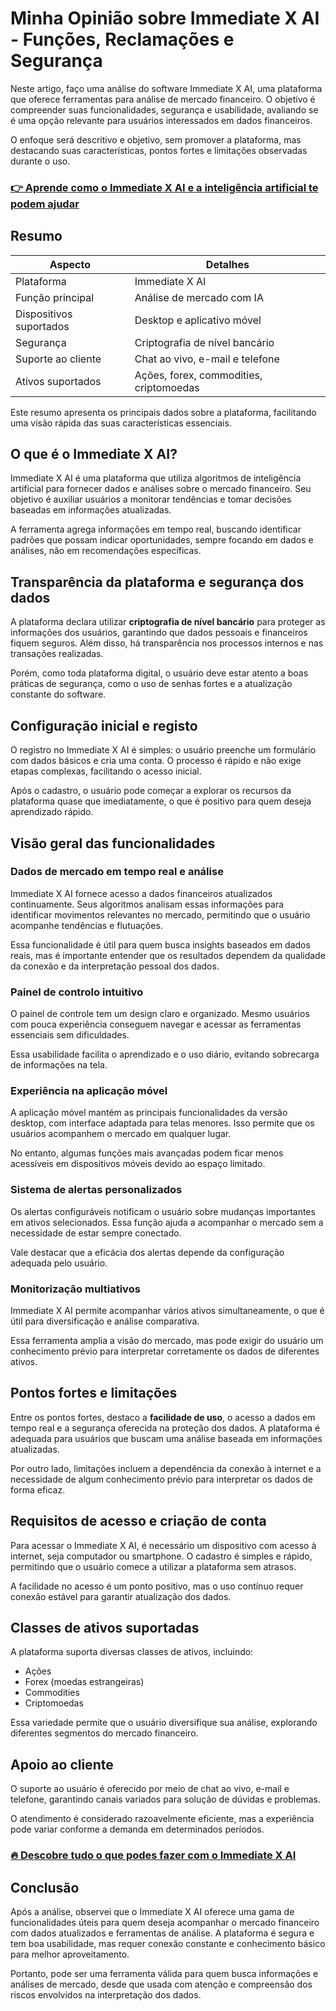# Minha Opinião sobre Immediate X AI  - Funções, Reclamações e Segurança
   
Neste artigo, faço uma análise do software Immediate X AI, uma plataforma que oferece ferramentas para análise de mercado financeiro. O objetivo é compreender suas funcionalidades, segurança e usabilidade, avaliando se é uma opção relevante para usuários interessados em dados financeiros.

O enfoque será descritivo e objetivo, sem promover a plataforma, mas destacando suas características, pontos fortes e limitações observadas durante o uso.

### [👉 Aprende como o Immediate X AI e a inteligência artificial te podem ajudar](https://tinyurl.com/2crcbkvu)
## Resumo  

| Aspecto                 | Detalhes                                  |
|------------------------|------------------------------------------|
| Plataforma             | Immediate X AI                           |
| Função principal       | Análise de mercado com IA                |
| Dispositivos suportados| Desktop e aplicativo móvel               |
| Segurança             | Criptografia de nível bancário           |
| Suporte ao cliente    | Chat ao vivo, e-mail e telefone          |
| Ativos suportados     | Ações, forex, commodities, criptomoedas  |

Este resumo apresenta os principais dados sobre a plataforma, facilitando uma visão rápida das suas características essenciais.

## O que é o Immediate X AI?  
Immediate X AI é uma plataforma que utiliza algoritmos de inteligência artificial para fornecer dados e análises sobre o mercado financeiro. Seu objetivo é auxiliar usuários a monitorar tendências e tomar decisões baseadas em informações atualizadas.

A ferramenta agrega informações em tempo real, buscando identificar padrões que possam indicar oportunidades, sempre focando em dados e análises, não em recomendações específicas.

## Transparência da plataforma e segurança dos dados  
A plataforma declara utilizar **criptografia de nível bancário** para proteger as informações dos usuários, garantindo que dados pessoais e financeiros fiquem seguros. Além disso, há transparência nos processos internos e nas transações realizadas.

Porém, como toda plataforma digital, o usuário deve estar atento a boas práticas de segurança, como o uso de senhas fortes e a atualização constante do software.

## Configuração inicial e registo  
O registro no Immediate X AI é simples: o usuário preenche um formulário com dados básicos e cria uma conta. O processo é rápido e não exige etapas complexas, facilitando o acesso inicial.

Após o cadastro, o usuário pode começar a explorar os recursos da plataforma quase que imediatamente, o que é positivo para quem deseja aprendizado rápido.

## Visão geral das funcionalidades  
### Dados de mercado em tempo real e análise  
Immediate X AI fornece acesso a dados financeiros atualizados continuamente. Seus algoritmos analisam essas informações para identificar movimentos relevantes no mercado, permitindo que o usuário acompanhe tendências e flutuações.

Essa funcionalidade é útil para quem busca insights baseados em dados reais, mas é importante entender que os resultados dependem da qualidade da conexão e da interpretação pessoal dos dados.

### Painel de controlo intuitivo  
O painel de controle tem um design claro e organizado. Mesmo usuários com pouca experiência conseguem navegar e acessar as ferramentas essenciais sem dificuldades.

Essa usabilidade facilita o aprendizado e o uso diário, evitando sobrecarga de informações na tela.

### Experiência na aplicação móvel  
A aplicação móvel mantém as principais funcionalidades da versão desktop, com interface adaptada para telas menores. Isso permite que os usuários acompanhem o mercado em qualquer lugar.

No entanto, algumas funções mais avançadas podem ficar menos acessíveis em dispositivos móveis devido ao espaço limitado.

### Sistema de alertas personalizados  
Os alertas configuráveis notificam o usuário sobre mudanças importantes em ativos selecionados. Essa função ajuda a acompanhar o mercado sem a necessidade de estar sempre conectado.

Vale destacar que a eficácia dos alertas depende da configuração adequada pelo usuário.

### Monitorização multiativos  
Immediate X AI permite acompanhar vários ativos simultaneamente, o que é útil para diversificação e análise comparativa.

Essa ferramenta amplia a visão do mercado, mas pode exigir do usuário um conhecimento prévio para interpretar corretamente os dados de diferentes ativos.

## Pontos fortes e limitações  
Entre os pontos fortes, destaco a **facilidade de uso**, o acesso a dados em tempo real e a segurança oferecida na proteção dos dados. A plataforma é adequada para usuários que buscam uma análise baseada em informações atualizadas.

Por outro lado, limitações incluem a dependência da conexão à internet e a necessidade de algum conhecimento prévio para interpretar os dados de forma eficaz.

## Requisitos de acesso e criação de conta  
Para acessar o Immediate X AI, é necessário um dispositivo com acesso à internet, seja computador ou smartphone. O cadastro é simples e rápido, permitindo que o usuário comece a utilizar a plataforma sem atrasos.

A facilidade no acesso é um ponto positivo, mas o uso contínuo requer conexão estável para garantir atualização dos dados.

## Classes de ativos suportadas  
A plataforma suporta diversas classes de ativos, incluindo:

- Ações  
- Forex (moedas estrangeiras)  
- Commodities  
- Criptomoedas  

Essa variedade permite que o usuário diversifique sua análise, explorando diferentes segmentos do mercado financeiro.

## Apoio ao cliente  
O suporte ao usuário é oferecido por meio de chat ao vivo, e-mail e telefone, garantindo canais variados para solução de dúvidas e problemas.

O atendimento é considerado razoavelmente eficiente, mas a experiência pode variar conforme a demanda em determinados períodos.

### [🔥 Descobre tudo o que podes fazer com o Immediate X AI](https://tinyurl.com/2crcbkvu)
## Conclusão  
Após a análise, observei que o Immediate X AI oferece uma gama de funcionalidades úteis para quem deseja acompanhar o mercado financeiro com dados atualizados e ferramentas de análise. A plataforma é segura e tem boa usabilidade, mas requer conexão constante e conhecimento básico para melhor aproveitamento.

Portanto, pode ser uma ferramenta válida para quem busca informações e análises de mercado, desde que usada com atenção e compreensão dos riscos envolvidos na interpretação dos dados.